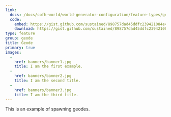 ```yaml
---
link:
  docs: /docs/cofh-world/world-generator-configuration/feature-types/geode/
  code:
    embed: https://gist.github.com/sustained/898757dad45ddfc239421084e427c954.js
    download: https://gist.github.com/sustained/898757dad45ddfc239421084e427c954/archive/a8003506f607387148531c042dd14e83bb9a287b.zip
type: feature
group: geode
title: Geode
primary: true
images:
  -
    href: banners/banner1.jpg
    title: I am the first example.
  -
    href: banners/banner2.jpg
    title: I am the second title.
  -
    href: banners/banner3.jpg
    title: I am the third title.
---
```


This is an example of spawning geodes.

